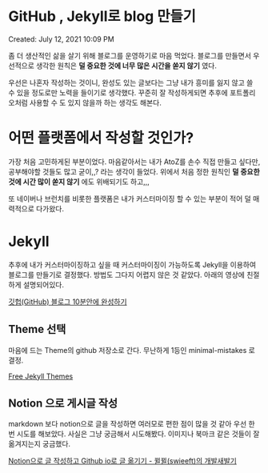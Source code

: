 # GitHub , Jekyll로 blog 만들기

Created: July 12, 2021 10:09 PM

좀 더 생산적인 삶을 살기 위해 블로그를 운영하기로 마음 먹었다. 블로그를 만들면서 우선적으로 생각한 원칙은 **덜 중요한 것에 너무 많은 시간을 쏟지 않기** 였다. 

우선은 나혼자 작성하는 것이니, 완성도 있는 글보다는 그냥 내가 흥미를 잃지 않고 쓸 수 있을 정도로만 노력을 들이기로 생각했다. 꾸준히 잘 작성하게되면 추후에 포트폴리오처럼 사용할 수 도 있지 않을까 하는 생각도 해본다. 

# 어떤 플랫폼에서 작성할 것인가?

가장 처음 고민하게된 부분이었다. 마음같아서는 내가 AtoZ를 손수 직접 만들고 싶다만, 공부해야할 것들도 많고 굳이,,? 라는 생각이 들었다. 위에서 처음 정한 원칙인 **덜 중요한 것에 시간 많이 쏟지 않기** 에도 위배되기도 하고,,,

또 네이버나 브런치를 비롯한 플랫폼은 내가 커스터마이징 할 수 있는 부분이 적어 덜 매력적으로 다가왔다. 

# Jekyll

추후에 내가 커스터마이징하고 싶을 때 커스터마이징이 가능하도록 Jekyll을 이용하여 블로그를 만들기로 결정했다. 방법도 그다지 어렵지 않은 것 같았다. 아래의 영상에 친절하게 설명되어있다.

[깃헙(GitHub) 블로그 10분안에 완성하기](https://www.youtube.com/watch?v=ACzFIAOsfpM)

## Theme 선택

마음에 드는 Theme의 github 저장소로 간다. 무난하게 1등인 minimal-mistakes 로 결정.

[Free Jekyll Themes](https://jekyllthemes.io/free)

## Notion 으로 게시글 작성

markdown 보다 notion으로 글을 작성하면 여러모로 편한 점이 많을 것 같아 우선 한번 시도를 해보았다. 사실은 그냥 궁금해서 시도해봤다. 이미지나 북마크 같은 것들이 잘 옮겨지는지 궁금했다.

[Notion으로 글 작성하고 Github io로 글 옮기기 - 뀔뀔(swieeft)의 개발새발기](https://swieeft.github.io/2020/03/02/NotionToGithubioPorting.html)